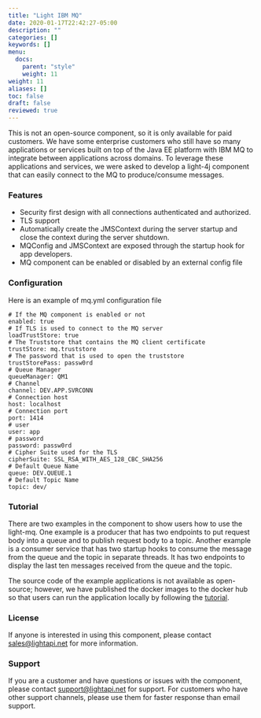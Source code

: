 ```yaml
---
title: "Light IBM MQ"
date: 2020-01-17T22:42:27-05:00
description: ""
categories: []
keywords: []
menu:
  docs:
    parent: "style"
    weight: 11
weight: 11
aliases: []
toc: false
draft: false
reviewed: true
---
```


This is not an open-source component, so it is only available for paid customers. We have some enterprise customers who still have so many applications or services built on top of the Java EE platform with IBM MQ to integrate between applications across domains. To leverage these applications and services, we were asked to develop a light-4j component that can easily connect to the MQ to produce/consume messages. 

### Features

* Security first design with all connections authenticated and authorized.
* TLS support
* Automatically create the JMSContext during the server startup and close the context during the server shutdown. 
* MQConfig and JMSContext are exposed through the startup hook for app developers.
* MQ component can be enabled or disabled by an external config file

### Configuration

Here is an example of mq.yml configuration file

```
# If the MQ component is enabled or not
enabled: true
# If TLS is used to connect to the MQ server
loadTrustStore: true
# The Truststore that contains the MQ client certificate
trustStore: mq.truststore
# The password that is used to open the truststore
trustStorePass: passw0rd
# Queue Manager
queueManager: QM1
# Channel
channel: DEV.APP.SVRCONN
# Connection host
host: localhost
# Connection port
port: 1414
# user
user: app
# password
password: passw0rd
# Cipher Suite used for the TLS
cipherSuite: SSL_RSA_WITH_AES_128_CBC_SHA256
# Default Queue Name
queue: DEV.QUEUE.1
# Default Topic Name
topic: dev/
```

### Tutorial

There are two examples in the component to show users how to use the light-mq. One example is a producer that has two endpoints to put request body into a queue and to publish request body to a topic. Another example is a consumer service that has two startup hooks to consume the message from the queue and the topic in separate threads. It has two endpoints to display the last ten messages received from the queue and the topic. 

The source code of the example applications is not available as open-source; however, we have published the docker images to the docker hub so that users can run the application locally by following the [tutorial](/tutorial/mq/). 

### License

If anyone is interested in using this component, please contact sales@lightapi.net for more information. 

### Support

If you are a customer and have questions or issues with the component, please contact support@lightapi.net for support. For customers who have other support channels, please use them for faster response than email support. 

